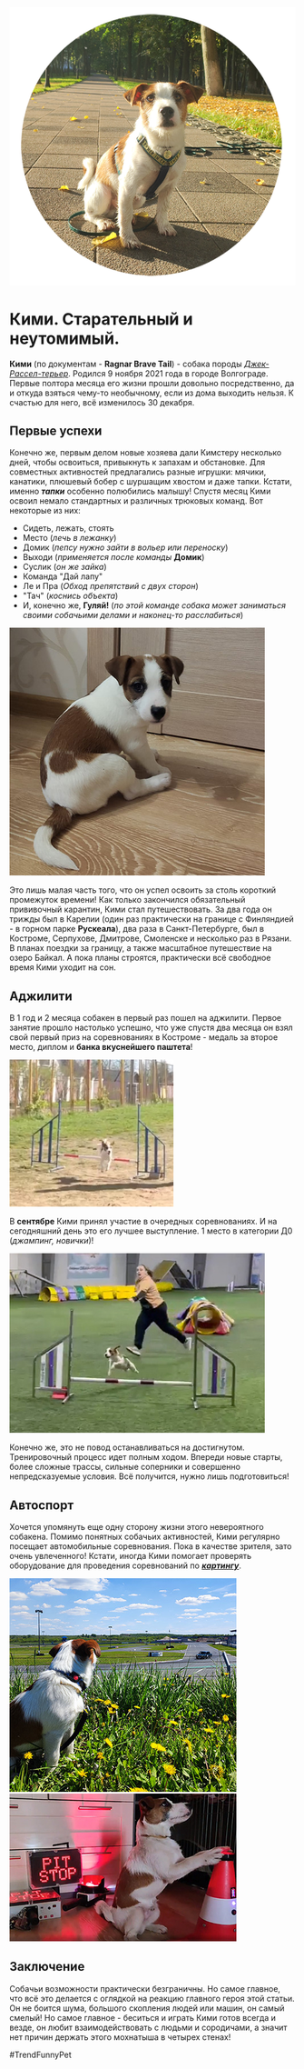 
![avatar](img/avatar.png)
# Кими. Старательный и неутомимый.


**Кими** (по документам - **Ragnar Brave Tail**) - собака породы [_Джек-Рассел-терьер_](https://ru.wikipedia.org/wiki/%D0%94%D0%B6%D0%B5%D0%BA-%D1%80%D0%B0%D1%81%D1%81%D0%B5%D0%BB-%D1%82%D0%B5%D1%80%D1%8C%D0%B5%D1%80). Родился 9 ноября 2021 года в городе Волгограде. Первые полтора месяца его жизни прошли довольно посредственно, да и откуда взяться чему-то необычному, если из дома выходить нельзя. К счастью для него, всё изменилось 30 декабря.


## Первые успехи
Конечно же, первым делом новые хозяева дали Кимстеру несколько дней, чтобы освоиться, привыкнуть к запахам и обстановке. Для совместных активностей предлагались разные игрушки: мячики, канатики, плюшевый бобер с шуршащим хвостом и даже тапки. Кстати, именно ***тапки*** особенно полюбились малышу! 
Спустя месяц Кими освоил немало стандартных и различных трюковых команд. Вот некоторые из них:
* Сидеть, лежать, стоять
* Место (_лечь в лежанку_)
* Домик (_пепсу нужно зайти в вольер или переноску_)
* Выходи (_применяется после команды_ __Домик__)
* Суслик (_он же зайка_)
* Команда "Дай лапу"
* Ле и Пра (_Обход препятствий с двух сторон_)
* "Тач" (_коснись объекта_)
* И, конечно же, __Гуляй!__ (_по этой команде собака может заниматься своими собачьими делами и наконец-то расслабиться_)

![puppy](img/puppy.jpg)

Это лишь малая часть того, что он успел освоить за столь короткий промежуток времени! Как только закончился обязательный прививочный карантин, Кими стал путешествовать. За два года он трижды был в Карелии (один раз практически на границе с Финляндией - в горном парке __Рускеала__), два раза в Санкт-Петербурге, был в Костроме, Серпухове, Дмитрове, Смоленске и несколько раз в Рязани. В планах поездки за границу, а также масштабное путешествие на озеро Байкал. А пока планы строятся, практически всё свободное время Кими уходит на сон. 


## Аджилити
В 1 год и 2 месяца собакен в первый раз пошел на аджилити. Первое занятие прошло настолько успешно, что уже спустя два месяца он взял свой первый приз на соревнованиях в Костроме - медаль за второе место, диплом и __банка вкуснейшего паштета__!

![adji1](img/adji1.jpg) 


В __сентябре__ Кими принял участие в очередных соревнованиях. И на сегодняшний день это его лучшее выступление. 1 место в категории Д0 (_джампинг, новички_)! 

![adji2](img/adji2.jpg)

Конечно же, это не повод останавливаться на достигнутом. Тренировочный процесс идет полным ходом. Впереди новые старты, более сложные трассы, сильные соперники и совершенно непредсказуемые условия. Всё получится, нужно лишь подготовиться!


## Автоспорт
Хочется упомянуть еще одну сторону жизни этого невероятного собакена. Помимо понятных собачьих активностей, Кими регулярно посещает автомобильные соревнования. Пока в качестве зрителя, зато очень увлеченного! Кстати, иногда Кими помогает проверять оборудование для проведения соревнований по [***картингу***](https://ru.wikipedia.org/wiki/%D0%9A%D0%B0%D1%80%D1%82%D0%B8%D0%BD%D0%B3). 


![racingdog](img/racingdog2.jpg) ![racingdog](img/pit.jpg)

## Заключение
Собачьи возможности практически безграничны. Но самое главное, что всё это делается с оглядкой на реакцию главного героя этой статьи. Он не боится шума, большого скопления людей или машин, он самый смелый! Но самое главное - беситься и играть Кими готов всегда и везде, он любит взаимодействовать с людьми и сородичами, а значит нет причин держать этого мохнатыша в четырех стенах!

#TrendFunnyPet